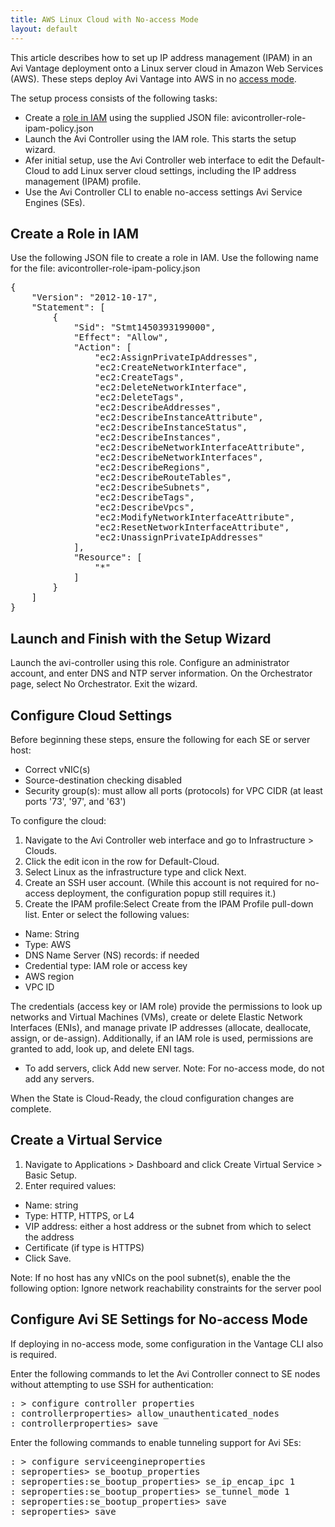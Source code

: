 ```yaml
---
title: AWS Linux Cloud with No-access Mode
layout: default
---
```

This article describes how to set up IP address management (IPAM) in an Avi Vantage deployment onto a Linux server cloud in Amazon Web Services (AWS). These steps deploy Avi Vantage into AWS in no <a href="/orchestrator-access-modes/">access mode</a>.

The setup process consists of the following tasks:

* Create a <a href="/iam-role-setup-for-installation-into-aws/">role in IAM</a> using the supplied JSON file: avicontroller-role-ipam-policy.json
* Launch the Avi Controller using the IAM role. This starts the setup wizard.
* Afer initial setup, use the Avi Controller web interface to edit the Default-Cloud to add Linux server cloud settings, including the IP address management (IPAM) profile.
* Use the Avi Controller CLI to enable no-access settings Avi Service Engines (SEs).

## Create a Role in IAM

Use the following JSON file to create a role in IAM. Use the following name for the file: avicontroller-role-ipam-policy.json
<pre>{
    "Version": "2012-10-17",
    "Statement": [
        {
            "Sid": "Stmt1450393199000",
            "Effect": "Allow",
            "Action": [
                "ec2:AssignPrivateIpAddresses",
                "ec2:CreateNetworkInterface",
                "ec2:CreateTags",
                "ec2:DeleteNetworkInterface",
                "ec2:DeleteTags",
                "ec2:DescribeAddresses",
                "ec2:DescribeInstanceAttribute",
                "ec2:DescribeInstanceStatus",
                "ec2:DescribeInstances",
                "ec2:DescribeNetworkInterfaceAttribute",
                "ec2:DescribeNetworkInterfaces",
                "ec2:DescribeRegions",
                "ec2:DescribeRouteTables",
                "ec2:DescribeSubnets",
                "ec2:DescribeTags",
                "ec2:DescribeVpcs",
                "ec2:ModifyNetworkInterfaceAttribute",
                "ec2:ResetNetworkInterfaceAttribute",
                "ec2:UnassignPrivateIpAddresses"
            ],
            "Resource": [
                "*"
            ]
        }
    ]
}
</pre>

## Launch and Finish with the Setup Wizard

Launch the avi-controller using this role. Configure an administrator account, and enter DNS and NTP server information. On the Orchestrator page, select No Orchestrator. Exit the wizard.

## Configure Cloud Settings

Before beginning these steps, ensure the following for each SE or server host:

* Correct vNIC(s)
* Source-destination checking disabled
* Security group(s): must allow all ports (protocols) for VPC CIDR (at least ports '73', '97', and '63')

To configure the cloud:

1. Navigate to the Avi Controller web interface and go to Infrastructure > Clouds.
1. Click the edit icon in the row for Default-Cloud.
1. Select Linux as the infrastructure type and click Next.
1. Create an SSH user account. (While this account is not required for no-access deployment, the configuration popup still requires it.)
1. Create the IPAM profile:Select Create from the IPAM Profile pull-down list. Enter or select the following values:

* Name: String
* Type: AWS
* DNS Name Server (NS) records: if needed
* Credential type: IAM role or access key
* AWS region
* VPC ID

The credentials (access key or IAM role) provide the permissions to look up networks and Virtual Machines (VMs), create or delete Elastic Network Interfaces (ENIs), and manage private IP addresses (allocate, deallocate, assign, or de-assign). Additionally, if an IAM role is used, permissions are granted to add, look up, and delete ENI tags.
* To add servers, click Add new server.
Note: For no-access mode, do not add any servers.

When the State is Cloud-Ready, the cloud configuration changes are complete.

## Create a Virtual Service

1. Navigate to Applications > Dashboard and click Create Virtual Service > Basic Setup.
1. Enter required values:

* Name: string
* Type: HTTP, HTTPS, or L4
* VIP address: either a host address or the subnet from which to select the address
* Certificate (if type is HTTPS)
* Click Save.

Note: If no host has any vNICs on the pool subnet(s), enable the the following option: Ignore network reachability constraints for the server pool

## Configure Avi SE Settings for No-access Mode

If deploying in no-access mode, some configuration in the Vantage CLI also is required.

Enter the following commands to let the Avi Controller connect to SE nodes without attempting to use SSH for authentication:
<pre>: &gt; configure controller properties 
: controllerproperties&gt; allow_unauthenticated_nodes 
: controllerproperties&gt; save
</pre>

Enter the following commands to enable tunneling support for Avi SEs:

<pre class="">: &gt; configure serviceengineproperties 
: seproperties&gt; se_bootup_properties 
: seproperties:se_bootup_properties&gt; se_ip_encap_ipc 1
: seproperties:se_bootup_properties&gt; se_tunnel_mode 1
: seproperties:se_bootup_properties&gt; save
: seproperties&gt; save
</pre>